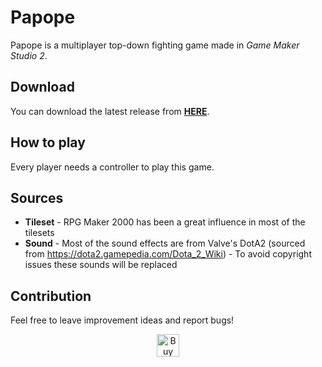 # Papope
Papope is a multiplayer top-down fighting game made in _Game Maker Studio 2_.
## Download
You can download the latest release from [**HERE**](https://atka66.itch.io/papope).
## How to play
Every player needs a controller to play this game.
## Sources
* **Tileset** - RPG Maker 2000 has been a great influence in most of the tilesets
* **Sound** - Most of the sound effects are from Valve's DotA2 (sourced from https://dota2.gamepedia.com/Dota_2_Wiki) - To avoid copyright issues these sounds will be replaced
## Contribution
Feel free to leave improvement ideas and report bugs!

<p align='center'><a href='https://ko-fi.com/G2G31H1IJ' target='_blank'><img height='36' style='border:0px;height:36px;' src='https://az743702.vo.msecnd.net/cdn/kofi2.png?v=2' border='0' alt='Buy Me a Coffee at ko-fi.com' /></a></p>
